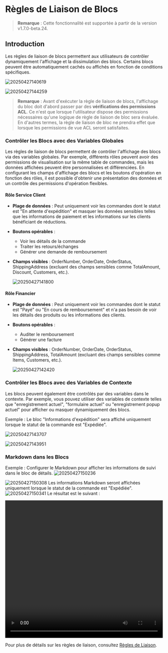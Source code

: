 # Règles de Liaison de Blocs

> **Remarque** : Cette fonctionnalité est supportée à partir de la version v1.7.0-beta.24.

## Introduction

Les règles de liaison de blocs permettent aux utilisateurs de contrôler dynamiquement l'affichage et la dissimulation des blocs. Certains blocs peuvent être automatiquement cachés ou affichés en fonction de conditions spécifiques.

![20250427140619](https://static-docs.nocobase.com/20250427140619.png)

![20250427144259](https://static-docs.nocobase.com/20250427144259.png)

> **Remarque** : Avant d'exécuter la règle de liaison de blocs, l'affichage du bloc doit d'abord passer par des **vérifications des permissions ACL**. Ce n'est que lorsque l'utilisateur dispose des permissions nécessaires qu'une logique de règle de liaison de bloc sera évaluée. En d'autres termes, la règle de liaison de bloc ne prendra effet que lorsque les permissions de vue ACL seront satisfaites.

### Contrôler les Blocs avec des Variables Globales

Les règles de liaison de blocs permettent de contrôler l'affichage des blocs via des variables globales. Par exemple, différents rôles peuvent avoir des permissions de visualisation sur la même table de commandes, mais les données affichées peuvent être personnalisées et différenciées. En configurant les champs d'affichage des blocs et les boutons d'opération en fonction des rôles, il est possible d'obtenir une présentation des données et un contrôle des permissions d'opération flexibles.

#### Rôle Service Client

- **Plage de données** : Peut uniquement voir les commandes dont le statut est "En attente d'expédition" et masquer les données sensibles telles que les informations de paiement et les informations sur les clients bénéficiant de réductions.
- **Boutons opérables** :
  - Voir les détails de la commande
  - Traiter les retours/échanges
  - Générer une demande de remboursement
- **Champs visibles** : OrderNumber, OrderDate, OrderStatus, ShippingAddress (excluant des champs sensibles comme TotalAmount, Discount, Customers, etc.).

  ![20250427141800](https://static-docs.nocobase.com/20250427141800.png)

#### Rôle Financier

- **Plage de données** : Peut uniquement voir les commandes dont le statut est "Payé" ou "En cours de remboursement" et n'a pas besoin de voir les détails des produits ou les informations des clients.
- **Boutons opérables** :
  - Auditer le remboursement
  - Générer une facture
- **Champs visibles** : OrderNumber, OrderDate, OrderStatus, ShippingAddress, TotalAmount (excluant des champs sensibles comme Items, Customers, etc.).

  ![20250427142420](https://static-docs.nocobase.com/20250427142420.png)

### Contrôler les Blocs avec des Variables de Contexte

Les blocs peuvent également être contrôlés par des variables dans le contexte. Par exemple, vous pouvez utiliser des variables de contexte telles que "enregistrement actuel", "formulaire actuel" ou "enregistrement popup actuel" pour afficher ou masquer dynamiquement des blocs.

Exemple : Le bloc "Informations d'expédition" sera affiché uniquement lorsque le statut de la commande est "Expédiée".

![20250427143707](https://static-docs.nocobase.com/20250427143707.png)

![20250427143951](https://static-docs.nocobase.com/20250427143951.png)

### Markdown dans les Blocs

Exemple : Configurer le Markdown pour afficher les informations de suivi dans le bloc de détails.
![20250427150236](https://static-docs.nocobase.com/20250427150236.png)

![20250427150308](https://static-docs.nocobase.com/20250427150308.png)
Les informations Markdown seront affichées uniquement lorsque le statut de la commande est "Expédiée".
![20250427150341](https://static-docs.nocobase.com/20250427150341.png)
Le résultat est le suivant :

<video width="100%" height="440" controls>
  <source src="https://static-docs.nocobase.com/20250427150738.mp4" type="video/mp4">
</video>

Pour plus de détails sur les règles de liaison, consultez [Règles de Liaison](/handbook/ui/linkage-rule).
